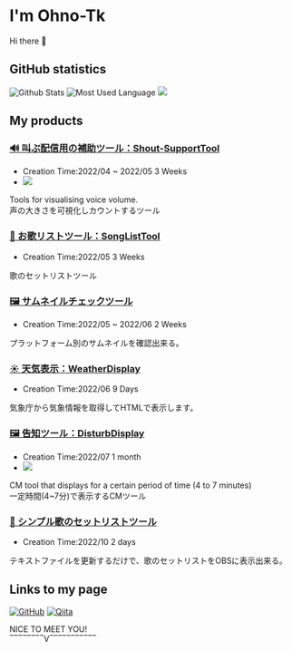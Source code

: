 # I'm Ohno-Tk
Hi there 👋

## GitHub statistics

![Github Stats](https://github-readme-stats.vercel.app/api?username=Ohno-Tk&count_private=true&show_icons=true&theme=dark)
![Most Used Language](https://github-readme-stats.vercel.app/api/top-langs/?username=Ohno-Tk&hide=html&layout=compact&theme=dark)
![](https://github-profile-summary-cards.vercel.app/api/cards/profile-details?username=Ohno-Tk&theme=monokai)

## My products
### [**🔊 叫ぶ配信用の補助ツール**：Shout-SupportTool](https://github.com/Ohno-Tk/Unity_Shout-SupportTool)
- Creation Time:2022/04 ~ 2022/05 3 Weeks
- <img src="https://img.shields.io/badge/-Unity-000000.svg?logo=unity&style=plastic">

Tools for visualising voice volume.  
声の大きさを可視化しカウントするツール

### [**🎵 お歌リストツール**：SongListTool](https://github.com/Ohno-Tk/Tool_SongList)
- Creation Time:2022/05 3 Weeks

歌のセットリストツール

### [**🖼️ サムネイルチェックツール**](https://github.com/Ohno-Tk/Web_ThumbnailChecker)
- Creation Time:2022/05 ~ 2022/06 2 Weeks

プラットフォーム別のサムネイルを確認出来る。

### [**☀ 天気表示**：WeatherDisplay](https://github.com/Ohno-Tk/Tool_WeatherDisplay)
- Creation Time:2022/06 9 Days

気象庁から気象情報を取得してHTMLで表示します。

### [**🖼️ 告知ツール**：DisturbDisplay](https://github.com/Ohno-Tk/Unity_Tool_DisturbDisplay)
- Creation Time:2022/07 1 month
- <img src="https://img.shields.io/badge/-Unity-000000.svg?logo=unity&style=plastic">

CM tool that displays for a certain period of time (4 to 7 minutes)  
一定時間(4~7分)で表示するCMツール

### [**🎵 シンプル歌のセットリストツール**](https://github.com/Ohno-Tk/OBS_SimpleSongList)
- Creation Time:2022/10 2 days

テキストファイルを更新するだけで、歌のセットリストをOBSに表示出来る。

## Links to my page
[![GitHub](https://img.shields.io/badge/-Here!-000?color=FFF&logo=github&logoColor=181717&style=flat)](https://github.com/Ohno-Tk)
[![Qiita](https://img.shields.io/badge/-ohno--Tk-000?logo=qiita)](https://qiita.com/ohno-Tk)

NICE TO MEET YOU!  
‾‾‾‾‾‾‾‾V‾‾‾‾‾‾‾‾‾‾‾
